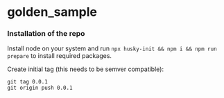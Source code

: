 # golden_sample

### Installation of the repo
Install node on your system and run `npx husky-init && npm i && npm run prepare` to install required packages.

Create initial tag (this needs to be semver compatible):
```
git tag 0.0.1
git origin push 0.0.1
```